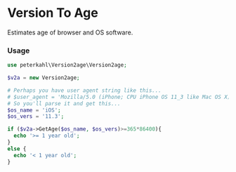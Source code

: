 # Version To Age

Estimates age of browser and OS software.

### Usage
```php
use peterkahl\Version2age\Version2age;

$v2a = new Version2age;

# Perhaps you have user agent string like this...
# $user_agent = 'Mozilla/5.0 (iPhone; CPU iPhone OS 11_3 like Mac OS X) AppleWebKit/604.1.34 (KHTML, like Gecko) CriOS/65.0.3325.152 Mobile/15E5216a Safari/604.1';
# So you'll parse it and get this...
$os_name = 'iOS';
$os_vers = '11.3';

if ($v2a->GetAge($os_name, $os_vers)>=365*86400){
  echo '>= 1 year old';
}
else {
  echo '< 1 year old';
}

```

